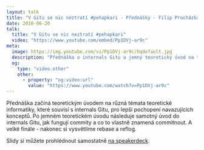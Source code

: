 ```yaml
---
layout: talk
title: "V Gitu se nic neztratí #pehapkari - Přednášky - Filip Procházka"
date: 2018-06-20
talk:
  title: "V Gitu se nic neztratí #pehapkari"
  video: "https://www.youtube.com/embed/Pp1DVj-ar9c"
meta:
  image: https://img.youtube.com/vi/Pp1DVj-ar9c/hqdefault.jpg
  description: "Přednáška o internals Gitu a jemný teoretický úvod na téma rebase a záchrana ztracenných commitů"
  og:
    type: "video.other"
    other:
      - property: "og:video:url"
        value: "https://www.youtube.com/watch?v=Pp1DVj-ar9c"
---
```


Přednáška začíná teoretickým úvodem na různá témata teoretické informatiky, které souvisí s internals Gitu, pro lepší pochopení navazujících konceptů.
Po jemném teoretickém úvodu následuje samotný úvod do internals Gitu, jak fungují commity a co to vlastně znamená commitnout.
A velké finále - nakonec si vysvětlíme rebase a reflog.

Slidy si můžete prohlédnout samostatně [na speakerdeck][slides].

[slides]: https://speakerdeck.com/fprochazka/v-gitu-se-nic-neztrati
